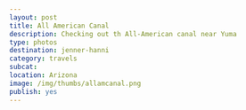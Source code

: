 ```yaml
---
layout: post
title: All American Canal
description: Checking out th All-American canal near Yuma
type: photos
destination: jenner-hanni
category: travels
subcat: 
location: Arizona
image: /img/thumbs/allamcanal.png
publish: yes
---
```


<p><a href="https://jenner.smugmug.com/North-America/AllAmerican-Canal-2006/i-8QdKvLR/0/M/dscf0007-M.jpg">
<img src="https://jenner.smugmug.com/North-America/AllAmerican-Canal-2006/i-8QdKvLR/0/M/dscf0007-Ti.jpg" alt=""></a></p>

<p><a href="https://jenner.smugmug.com/North-America/AllAmerican-Canal-2006/i-VVng672/0/M/dscf0008-M.jpg">
<img src="https://jenner.smugmug.com/North-America/AllAmerican-Canal-2006/i-VVng672/0/M/dscf0008-Ti.jpg" alt=""></a></p>

<p><a href="https://jenner.smugmug.com/North-America/AllAmerican-Canal-2006/i-22fFFmZ/0/M/dscf0011-M.jpg">
<img src="https://jenner.smugmug.com/North-America/AllAmerican-Canal-2006/i-22fFFmZ/0/M/dscf0011-Ti.jpg" alt=""></a></p>

<p><a href="https://jenner.smugmug.com/North-America/AllAmerican-Canal-2006/i-4pFjj27/0/M/dscf0010-M.jpg">
<img src="https://jenner.smugmug.com/North-America/AllAmerican-Canal-2006/i-4pFjj27/0/M/dscf0010-Ti.jpg" alt=""></a></p>

<p><a href="https://jenner.smugmug.com/North-America/AllAmerican-Canal-2006/i-vq8WCPp/0/M/dscf0019-M.jpg">
<img src="https://jenner.smugmug.com/North-America/AllAmerican-Canal-2006/i-vq8WCPp/0/M/dscf0019-Ti.jpg" alt=""></a></p>

<p><a href="https://jenner.smugmug.com/North-America/AllAmerican-Canal-2006/i-mFtPPxw/0/M/dscf0013-M.jpg">
<img src="https://jenner.smugmug.com/North-America/AllAmerican-Canal-2006/i-mFtPPxw/0/M/dscf0013-Ti.jpg" alt=""></a></p>

<p><a href="https://jenner.smugmug.com/North-America/AllAmerican-Canal-2006/i-cmGGrKs/0/M/dscf0024-M.jpg">
<img src="https://jenner.smugmug.com/North-America/AllAmerican-Canal-2006/i-cmGGrKs/0/M/dscf0024-Ti.jpg" alt=""></a></p>

<p><a href="https://jenner.smugmug.com/North-America/AllAmerican-Canal-2006/i-7vMdnqZ/0/M/dscf0029-M.jpg">
<img src="https://jenner.smugmug.com/North-America/AllAmerican-Canal-2006/i-7vMdnqZ/0/M/dscf0029-Ti.jpg" alt=""></a></p>

<p><a href="https://jenner.smugmug.com/North-America/AllAmerican-Canal-2006/i-63dz9mB/0/M/dscf0039-M.jpg">
<img src="https://jenner.smugmug.com/North-America/AllAmerican-Canal-2006/i-63dz9mB/0/M/dscf0039-Ti.jpg" alt=""></a></p>

<p><a href="https://jenner.smugmug.com/North-America/AllAmerican-Canal-2006/i-zBSMFst/0/M/dscf0036-M.jpg">
<img src="https://jenner.smugmug.com/North-America/AllAmerican-Canal-2006/i-zBSMFst/0/M/dscf0036-Ti.jpg" alt=""></a></p>

<p><a href="https://jenner.smugmug.com/North-America/AllAmerican-Canal-2006/i-C9GKgbK/0/M/dscf0046-M.jpg">
<img src="https://jenner.smugmug.com/North-America/AllAmerican-Canal-2006/i-C9GKgbK/0/M/dscf0046-Ti.jpg" alt=""></a></p>

<p><a href="https://jenner.smugmug.com/North-America/AllAmerican-Canal-2006/i-Qx7csFn/0/M/dscf0037-M.jpg">
<img src="https://jenner.smugmug.com/North-America/AllAmerican-Canal-2006/i-Qx7csFn/0/M/dscf0037-Ti.jpg" alt=""></a></p>

<p><a href="https://jenner.smugmug.com/North-America/AllAmerican-Canal-2006/i-LZFG46b/0/M/dscf0057-M.jpg">
<img src="https://jenner.smugmug.com/North-America/AllAmerican-Canal-2006/i-LZFG46b/0/M/dscf0057-Ti.jpg" alt=""></a></p>

<p><a href="https://jenner.smugmug.com/North-America/AllAmerican-Canal-2006/i-JNJsGfj/0/M/dscf0066-M.jpg">
<img src="https://jenner.smugmug.com/North-America/AllAmerican-Canal-2006/i-JNJsGfj/0/M/dscf0066-Ti.jpg" alt=""></a></p>

<p><a href="https://jenner.smugmug.com/North-America/AllAmerican-Canal-2006/i-24VKv45/0/M/dscf0062-M.jpg">
<img src="https://jenner.smugmug.com/North-America/AllAmerican-Canal-2006/i-24VKv45/0/M/dscf0062-Ti.jpg" alt=""></a></p>

<p><a href="https://jenner.smugmug.com/North-America/AllAmerican-Canal-2006/i-nsSHH6s/0/M/dscf0074-M.jpg">
<img src="https://jenner.smugmug.com/North-America/AllAmerican-Canal-2006/i-nsSHH6s/0/M/dscf0074-Ti.jpg" alt=""></a></p>

<p><a href="https://jenner.smugmug.com/North-America/AllAmerican-Canal-2006/i-zz8HvBz/0/M/dscf0097-M.jpg">
<img src="https://jenner.smugmug.com/North-America/AllAmerican-Canal-2006/i-zz8HvBz/0/M/dscf0097-Ti.jpg" alt=""></a></p>


